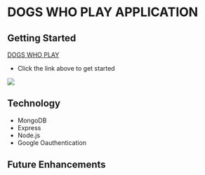 # DOGS WHO PLAY APPLICATION

## Getting Started
[DOGS WHO PLAY](https://pages.git.generalassemb.ly/msalamanca/Snake-Game/)
- Click the link above to get started

![](images/login.png)

## Technology
- MongoDB
- Express
- Node.js
- Google Oauthentication

## Future Enhancements

